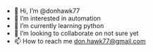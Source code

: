 - 👋 Hi, I’m @donhawk77
- 👀 I’m interested in automation
- 🌱 I’m currently learning python
- 💞️ I’m looking to collaborate on not sure yet
- 📫 How to reach me don.hawk77@gmail.com

<!---
donhawk77/donhawk77 is a ✨ special ✨ repository because its `README.md` (this file) appears on your GitHub profile.
You can click the Preview link to take a look at your changes.
--->
